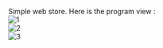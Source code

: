 Simple web store. Here is the program view : <br>
 ![1](https://user-images.githubusercontent.com/47528661/159625800-9076f9d3-d734-497e-be33-a514dac32901.PNG) <br>
![2](https://user-images.githubusercontent.com/47528661/159625838-76029912-5e6a-4d77-8d79-e2d416197be6.PNG) <br>
![3](https://user-images.githubusercontent.com/47528661/159625844-36b7ee50-0ae4-49bc-ab5c-6eb14e342941.PNG)


